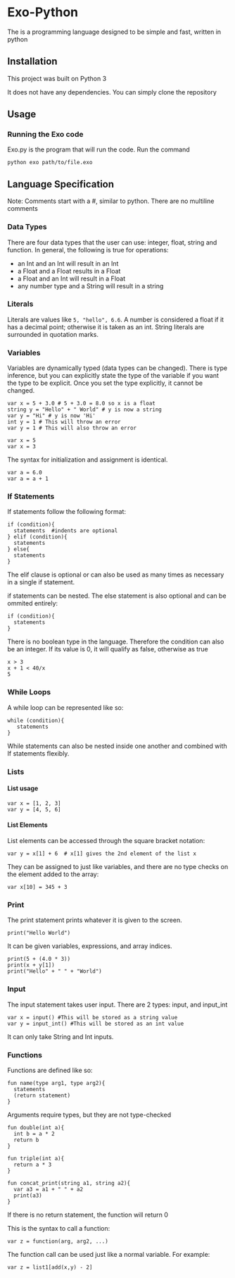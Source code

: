 # Exo-Python
The is a programming language designed to be simple and fast, written in python

<a name="Installation"></a>
## Installation
This project was built on Python 3

It does not have any dependencies. You can simply clone the repository

<a name="Usage"></a>
## Usage
### Running the Exo code

Exo.py is the program that will run the code. Run the command 
```shell
python exo path/to/file.exo
```


<a name="LanguageSpecification"></a>
## Language Specification

Note: Comments start with a #, similar to python. There are no multiline comments

<a name="types"></a>
### Data Types

There are four data types that the user can use: integer, float, string and function. In general, the following is true for operations:

- an Int and an Int will result in an Int
- a Float and a Float results in a Float
- a Float and an Int will result in a Float
- any number type and a String will result in a string

<a name="literals"></a>
### Literals

Literals are values like ```5, "hello", 6.6```. A number is considered a float if it has a decimal point; otherwise it is taken as an int. String literals are surrounded in quotation marks.

<a name="variables"></a>
### Variables

Variables are dynamically typed (data types can be changed). There is type inference, but you can explicitly state the type of the variable if you want the type to be explicit. Once you set the type explicitly, it cannot be changed.

```
var x = 5 + 3.0 # 5 + 3.0 = 8.0 so x is a float
string y = "Hello" + " World" # y is now a string
var y = "Hi" # y is now 'Hi'
int y = 1 # This will throw an error
var y = 1 # This will also throw an error
```

```
var x = 5
var x = 3
```

The syntax for initialization and assignment is identical.

```
var a = 6.0
var a = a + 1
```

<a name="if"></a>
### If Statements

If statements follow the following format:

```
if (condition){
  statements  #indents are optional
} elif (condition){
  statements
} else{
  statements
}
```

The elif clause is optional or can also be used as many times as necessary in a single if statement.

if statements can be nested. The else statement is also optional and can be ommited entirely:

```
if (condition){
  statements
} 
```

There is no boolean type in the language. Therefore the condition can also be an integer. If its value is 0, it will qualify as false, otherwise as true

```
x > 3
x + 1 < 40/x
5
```

<a name="while"></a>
### While Loops

A while loop can be represented like so:

```
while (condition){
   statements
}
```

While statements can also be nested inside one another and combined with If statements flexibly.

<a name="lists"></a>
### Lists

#### List usage

```
var x = [1, 2, 3]
var y = [4, 5, 6]
```

#### List Elements

List elements can be accessed through the square bracket notation:

```
var y = x[1] + 6  # x[1] gives the 2nd element of the list x
```

They can be assigned to just like variables, and there are no type checks on the element added to the array:

```
var x[10] = 345 + 3
```

<a name="print"></a>
### Print

The print statement prints whatever it is given to the screen.

```print("Hello World")```

It can be given variables, expressions, and array indices.

```
print(5 + (4.0 * 3))
print(x + y[1])
print("Hello" + " " + "World")
```

<a name="input"></a>
### Input

The input statement takes user input. There are 2 types: input, and input_int

```
var x = input() #This will be stored as a string value
var y = input_int() #This will be stored as an int value
```

It can only take String and Int inputs.

<a name="functions"></a>
### Functions

Functions are defined like so:

```
fun name(type arg1, type arg2){
  statements
  (return statement)
}
```

Arguments require types, but they are not type-checked

```
fun double(int a){
  int b = a * 2
  return b
}

fun triple(int a){
  return a * 3
}

fun concat_print(string a1, string a2){
  var a3 = a1 + " " + a2
  print(a3)
}
```
If there is no return statement, the function will return 0

This is the syntax to call a function:

```
var z = function(arg, arg2, ...)
```

The function call can be used just like a normal variable. For example:

```
var z = list1[add(x,y) - 2]
